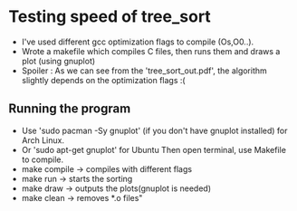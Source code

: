 # Testing speed of tree_sort
- I've used different gcc optimization flags to compile (Os,O0..).
- Wrote a makefile which compiles C files, then runs them and draws a plot (using gnuplot)
- Spoiler : As we can see from the 'tree_sort_out.pdf', the algorithm slightly depends on the optimization flags :(

## Running the program
 - Use 'sudo pacman -Sy gnuplot' (if you don't have gnuplot installed) for Arch Linux.
 - Or 'sudo apt-get gnuplot' for Ubuntu
 Then open terminal, use Makefile to compile.
 - make compile -> compiles with different flags
 - make run -> starts the sorting
 - make draw -> outputs the plots(gnuplot is needed)
 - make clean -> removes *.o files"
